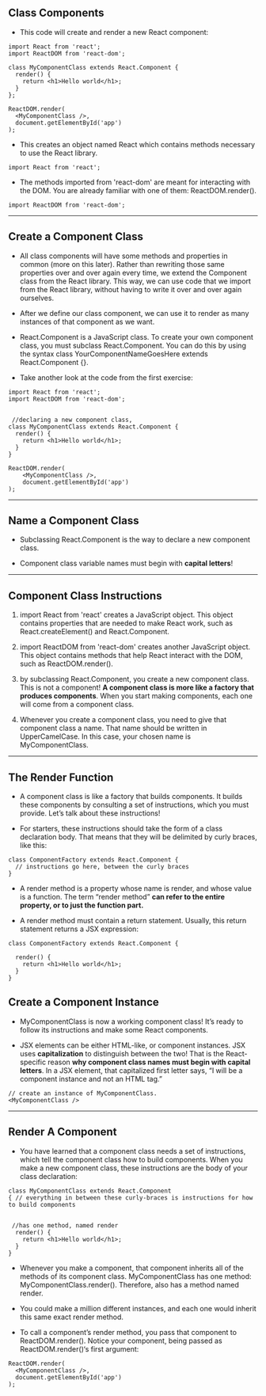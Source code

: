 ## Class Components

- This code will create and render a new React component:
  
```
import React from 'react';
import ReactDOM from 'react-dom';
 
class MyComponentClass extends React.Component {
  render() {
    return <h1>Hello world</h1>;
  }
};
 
ReactDOM.render(
  <MyComponentClass />,
  document.getElementById('app')
);
```

- This creates an object named React which contains methods necessary to use the React library.
  
```
import React from 'react';
```

- The methods imported from 'react-dom' are meant for interacting with the DOM. You are already familiar with one of them: ReactDOM.render().

```
import ReactDOM from 'react-dom';
```
---

## Create a Component Class

- All class components will have some methods and properties in common (more on this later). Rather than rewriting those same properties over and over again every time, we extend the Component class from the React library. This way, we can use code that we import from the React library, without having to write it over and over again ourselves.

- After we define our class component, we can use it to render as many instances of that component as we want.

- React.Component is a JavaScript class. To create your own component class, you must subclass React.Component. You can do this by using the syntax class YourComponentNameGoesHere extends React.Component {}.

- Take another look at the code from the first exercise:

```
import React from 'react';
import ReactDOM from 'react-dom';
 

 //declaring a new component class,
class MyComponentClass extends React.Component {
  render() {
    return <h1>Hello world</h1>;
  }
}
 
ReactDOM.render(
    <MyComponentClass />, 
    document.getElementById('app')
);

```

---
## Name a Component Class
- Subclassing React.Component is the way to declare a new component class.

- Component class variable names must begin with **capital letters**!

---

## Component Class Instructions

   1. import React from 'react' creates a JavaScript object. This object contains properties that are needed to make React work, such as React.createElement() and React.Component.
   
   2. import ReactDOM from 'react-dom' creates another JavaScript object. This object contains methods that help React interact with the DOM, such as ReactDOM.render().

   3. by subclassing React.Component, you create a new component class. This is not a component! **A component class is more like a factory that produces components**. When you start making components, each one will come from a component class.
   
   4. Whenever you create a component class, you need to give that component class a name. That name should be written in UpperCamelCase. In this case, your chosen name is MyComponentClass.

---
## The Render Function

- A component class is like a factory that builds components. It builds these components by consulting a set of instructions, which you must provide. Let’s talk about these instructions!

- For starters, these instructions should take the form of a class declaration body. That means that they will be delimited by curly braces, like this:
  

```
class ComponentFactory extends React.Component {
  // instructions go here, between the curly braces
}
```

- A render method is a property whose name is render, and whose value is a function. The term “render method” **can refer to the entire property, or to just the function part.**

- A render method must contain a return statement. Usually, this return statement returns a JSX expression:
  
```
class ComponentFactory extends React.Component {

  render() {
    return <h1>Hello world</h1>;
  }
}

```

## Create a Component Instance

- MyComponentClass is now a working component class! It’s ready to follow its instructions and make some React components.
  
- JSX elements can be either HTML-like, or component instances. JSX uses **capitalization** to distinguish between the two! That is the React-specific reason **why component class names must begin with capital letters**. In a JSX element, that capitalized first letter says, “I will be a component instance and not an HTML tag.”

```
// create an instance of MyComponentClass.
<MyComponentClass />
```

---

## Render A Component

- You have learned that a component class needs a set of instructions, which tell the component class how to build components. When you make a new component class, these instructions are the body of your class declaration:

```
class MyComponentClass extends React.Component
{ // everything in between these curly-braces is instructions for how to build components
 

 //has one method, named render
  render() {
    return <h1>Hello world</h1>;
  }
}

```

- Whenever you make a component, that component inherits all of the methods of its component class. MyComponentClass has one method: MyComponentClass.render(). Therefore, <MyComponentClass /> also has a method named render.


- You could make a million different <MyComponentClass /> instances, and each one would inherit this same exact render method.

- To call a component’s render method, you pass that component to ReactDOM.render(). Notice your component, being passed as ReactDOM.render()‘s first argument:

```
ReactDOM.render(
  <MyComponentClass />,
  document.getElementById('app')
);

```